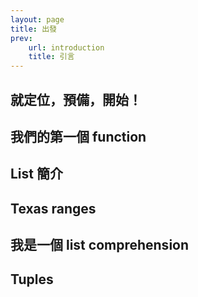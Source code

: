 ```yaml
---
layout: page
title: 出發
prev:
    url: introduction
    title: 引言
---
```


## <a name="ready-set-go">就定位，預備，開始！</a>

## <a name="babys-first-functions">我們的第一個 function</a>

## <a name="an-intro-to-lists">List 簡介</a>

## <a name="texas-ranges">Texas ranges</a>

## <a name="im-a-list-comprehension">我是一個 list comprehension</a>

## <a name="tuples">Tuples</a>
